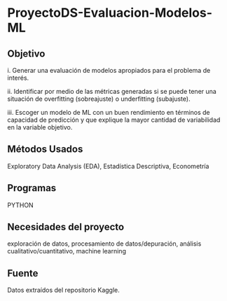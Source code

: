 # ProyectoDS-Evaluacion-Modelos-ML

## Objetivo
i. Generar una evaluación de modelos apropiados para el problema de interés.

ii. Identificar por medio de las métricas generadas si se puede tener una situación de overfitting (sobreajuste) o underfitting (subajuste).

iii. Escoger un modelo de ML con un buen rendimiento en términos de capacidad de predicción y que explique la mayor cantidad de variabilidad en la variable objetivo.

## Métodos Usados
Exploratory Data Analysis (EDA),
Estadística Descriptiva,
Econometría

## Programas
PYTHON

## Necesidades del proyecto
exploración de datos,
procesamiento de datos/depuración,
análisis cualitativo/cuantitativo,
machine learning

## Fuente
Datos extraídos del repositorio Kaggle.
